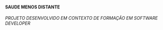 #### SAUDE MENOS DISTANTE
###### PROJETO DESENVOLVIDO EM CONTEXTO DE FORMAÇÃO EM SOFTWARE DEVELOPER

